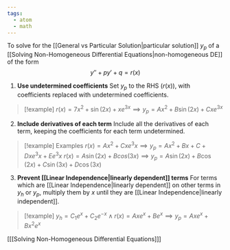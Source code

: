 ```yaml
---
tags:
  - atom
  - math
---
```

To solve for the [[General vs Particular Solution|particular solution]] $y_p$ of a [[Solving Non-Homogeneous Differential Equations|non-homogeneous DE]] of the form
$$y'' + py' + q = r(x)$$
1. **Use undetermined coefficients**
   Set $y_p$ to the RHS ($r(x)$), with coefficients replaced with undetermined coefficients.

>[!example]
> $r(x) = 7x^2 + \sin(2x) + xe^{3x} \implies y_p = Ax^2 + B\sin(2x) + Cxe^{3x}$

2. **Include derivatives of each term**
   Include all the derivatives of each term, keeping the coefficients for each term undetermined.

> [!example] Examples
> $r(x) = Ax^2 + Cxe^3x \implies y_p = Ax^2 + Bx + C + Dxe^3x + Ee^3x$
>  $r(x) = A\sin(2x) + Bcos(3x) \implies y_p = A\sin(2x) + B\cos(2x) + C\sin(3x) + D\cos(3x)$

3. **Prevent [[Linear Independence|linearly dependent]] terms**
   For terms which are [[Linear Independence|linearly dependent]] on other terms in $y_h$ or $y_p$, multiply them by $x$ until they are [[Linear Independence|linearly independent]].

> [!example]
> $y_h = C_1e^x + C_2e^{-x} \land r(x) = Axe^x + Be^x \implies y_p = Axe^x + Bx^2e^x$

\[[[Solving Non-Homogeneous Differential Equations]]\]
